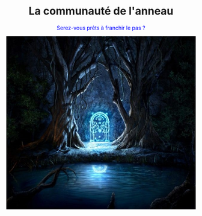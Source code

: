 # <center>La communauté de l'anneau</center>

<center><font color='blue'>Serez-vous prêts à franchir le pas ?</font></center>

![La communauté de l'anneau](image/LeSeigneurdesAnneaux.jpg)



